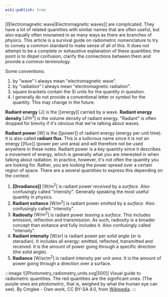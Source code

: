 ```yaml
---
wiki-publish: true
---
```

[[Electromagnetic wave|Electromagnetic waves]] are complicated. They have a lot of related quantities with similar names that are often useful, but also equally often misnamed in as many ways as there are branches of physics. This article is a survival guide on radiometric nomenclature to try to convey a common standard to make sense of all of this. It does not attempt to be a complete or exhaustive explanation of these quantities: the point is to dispel confusion, clarify the connections between them and provide a common terminology.

Some conventions:
1. by "wave" I always mean "electromagnetic wave".
2. by "radiation" I always mean "electromagnetic radiation".
3. square brackets contain the SI units for the quantity in question.
4. I generally do not provide a conventional letter or symbol for the quantity. This may change in the future.

**Radiant energy** $[\text{J}]$ is the [[energy]] carried by a wave. **Radiant energy density** $[\text{J/m}^{3}]$ is the volume density of radiant energy. "Radiant" is often dropped for brevity if it's obvious that we're talking about waves.

**Radiant power** $[\text{W}]$ is the [[power]] of radiant energy (energy per unit time). It is also called **radiant flux**. This is a ludicrous name since it is *not* an energy [[flux]] (power per unit area) and will therefore not be used anywhere in these notes. Radiant power is a key quantity since it describes a movement of energy, which is generally what you are interested in when talking about radiation. In practice, however, it's not often the quantity you are looking for. Rather, you are looking the power spread over a certain region of space. There are a several quantities to express this depending on the context:
1. **[[Irradiance]]** $[\text{W/m}^{2}]$ is radiant power *received* by a *surface*. Also confusingly called "intensity". Generally speaking the most useful quantity in physics.
2. **Radiant exitance** $[\text{W/m}^{2}]$ is radiant power *emitted* by a *surface*. Also confusingly called "intensity".
3. **Radiosity** $[\text{W/m}^{2}]$ is radiant power *leaving* a *surface*. This includes emission, reflection and transmission. As such, radiosity is a broader concept than exitance and fully includes it. Also confusingly called "intensity".
4. **Radiant intensity** $[\text{W/sr}]$ is radiant power per *solid angle* ($\text{sr}$ is steradian). It includes all energy: emitted, reflected, transmitted and received. It is the amount of power going through a specific direction (the solid angle).
5. **Radiance** $[\text{W/sr/m}^{2}]$ is radiant intensity per unit *area*. It is the amount of power going through a direction over a surface.

:::image
![[Photometry_radiometry_units.svg|500]]
Visual guide to radiometric quantities. The red quantities are the significant ones. (The purple ones are *photometric*, that is, weighed by what the human eye can see).
By Cmglee - Own work, CC BY-SA 4.0, from [Wikipedia](https://commons.wikimedia.org/w/index.php?curid=121743159).
:::
